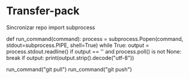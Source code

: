 # Transfer-pack
Sincronizar repo
import subprocess

def run_command(command):
    process = subprocess.Popen(command, stdout=subprocess.PIPE, shell=True)
    while True:
        output = process.stdout.readline()
        if output == '' and process.poll() is not None:
            break
        if output:
            print(output.strip().decode("utf-8"))

run_command("git pull")
run_command("git push")
